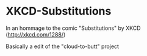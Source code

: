 XKCD-Substitutions
==================

In an hommage to the comic "Substitutions" by XKCD (http://xkcd.com/1288/)

Basically a edit of the "cloud-to-butt" project
